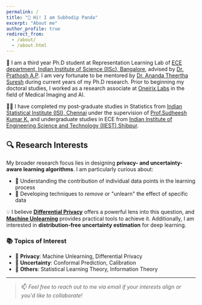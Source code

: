```yaml
---
permalink: /
title: "👋 Hi! I am Subhodip Panda"
excerpt: "About me"
author_profile: true
redirect_from: 
  - /about/
  - /about.html
---
```


🚀 I am a third year Ph.D student at Representation Learning Lab of [ECE department, Indian Institute of Science (IISc), Bangalore](https://ece.iisc.ac.in/), advised by [Dr. Prathosh A.P](https://sites.google.com/view/prathosh/home). I am very fortunate to be mentored by [Dr. Ananda Theertha Suresh](http://theertha.info/) during current years of my Ph.D research. Prior to beginning my doctoral studies, I worked as a research associate at [Oneirix Labs](https://www.oneirix.com/) in the field of Medical Imaging and AI.

🧑‍🎓 I have completed my post-graduate studies in Statistics from [Indian Statistical Institute (ISI), Chennai](https://www.isichennai.res.in/) under the supervision of [Prof.Sudheesh Kumar K.](https://www.isichennai.res.in/~skkattu) and undergraduate studies in ECE from [Indian Institute of Engineering Science and Technology (IIEST),Shibpur](https://www.iiests.ac.in/).

## 🔍 Research Interests

My broader research focus lies in designing **privacy- and uncertainty-aware learning algorithms**. I am particularly curious about:

- 🧠 Understanding the contribution of individual data points in the learning process
- 🧠 Developing techniques to *remove* or "unlearn" the effect of specific data

💡 I believe **[Differential Privacy](https://en.wikipedia.org/wiki/Differential_privacy)** offers a powerful lens into this question, and **[Machine Unlearning](https://arxiv.org/abs/2209.02299)** provides practical tools to achieve it. Additionally, I am interested in **distribution-free uncertainty estimation** for deep learning.

### 📚 Topics of Interest

- 🔐 **Privacy**: Machine Unlearning, Differential Privacy  
- 🎯 **Uncertainty**: Conformal Prediction, Calibration  
- 📘 **Others**: Statistical Learning Theory, Information Theory  

---

> 📫 *Feel free to reach out to me via email if your interests align or you'd like to collaborate!*

<!-- ## 🤔 Research Interests

My broader research interest lies in the domain of ***privacy and uncertainty aware learning algorithms***.  I am curious to know what each data point contributes in the learning process and I believe that privacy ([Diffential Privacy](https://en.wikipedia.org/wiki/Differential_privacy)) can help understand what these deep networks learn from each datapoint and if needed how we can unlearn ([Machine Unlearning](https://arxiv.org/abs/2209.02299)). Also, I am fascinated by distribution free uncertainty estimations for deep neural networks. Below are some of the topics that I am interested in:

- **📌 Privacy:** Machine Unlearning and Differential Privacy.
- **📌 Uncertainty:** Conformal Prediction and Calibration.
- **📌 Others:** Statistical Learning Theory and Information Theory. -->